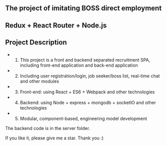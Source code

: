 ## The project of imitating BOSS direct employment

## Redux + React Router + Node.js

## Project Description

* 1. This project is a front and backend separated recruitment SPA, including front-end application and back-end application
* 2. Including user registration/login, job seeker/boss list, real-time chat and other modules
* 3. Front-end: using React + ES6 + Webpack and other technologies
* 4. Backend: using Node + express + mongodb + socketIO and other technologies
* 5. Modular, component-based, engineering model development

The backend code is in the server folder.

If you like it, please give me a star. Thank you :)
